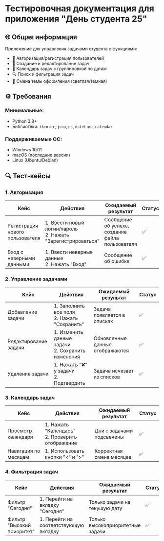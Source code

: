 # Тестировочная документация для приложения "День студента 25"

## 🌐 Общая информация
Приложение для управления задачами студента с функциями:
- 🔐 Авторизация/регистрация пользователей
- 📝 Создание и редактирование задач
- 📅 Календарь задач с группировкой по датам
- 🔍 Поиск и фильтрация задач
- 🌙 Смена темы оформления (светлая/темная)

## ⚙️ Требования
### Минимальные:
- Python 3.8+
- Библиотеки: `tkinter`, `json`, `os`, `datetime`, `calendar`

### Поддерживаемые ОС:
- Windows 10/11
- macOS (последние версии)
- Linux (Ubuntu/Debian)

## 🔍 Тест-кейсы

### 1. Авторизация
| Кейс | Действия | Ожидаемый результат | Статус |
|------|----------|---------------------|--------|
| Регистрация нового пользователя | 1. Ввести новый логин/пароль<br>2. Нажать "Зарегистрироваться" | Сообщение об успехе, создание файла пользователя | ✅ |
| Вход с неверными данными | 1. Ввести неверные данные<br>2. Нажать "Вход" | Сообщение об ошибке | ✅ |

### 2. Управление задачами
| Кейс | Действия | Ожидаемый результат | Статус |
|------|----------|---------------------|--------|
| Добавление задачи | 1. Заполнить все поля<br>2. Нажать "Сохранить" | Задача появляется в списках | ✅ |
| Редактирование задачи | 1. Изменить данные задачи<br>2. Сохранить изменения | Обновленные данные отображаются | ✅ |
| Удаление задачи | 1. Нажать "❌" у задачи<br>2. Подтвердить | Задача исчезает из списков | ✅ |

### 3. Календарь задач
| Кейс | Действия | Ожидаемый результат | Статус |
|------|----------|---------------------|--------|
| Просмотр календаря | 1. Нажать "Календарь"<br>2. Проверить отображение | Дни с задачами подсвечены | ✅ |
| Навигация по месяцам | 1. Использовать кнопки "<" и ">" | Корректная смена месяцев | ✅ |

### 4. Фильтрация задач
| Кейс | Действия | Ожидаемый результат | Статус |
|------|----------|---------------------|--------|
| Фильтр "Сегодня" | 1. Перейти на вкладку "Сегодня" | Только задачи на текущую дату | ✅ |
| Фильтр "Высокий приоритет" | 1. Перейти на соответствующую вкладку | Только высокоприоритетные задачи | ✅ |

